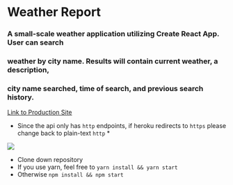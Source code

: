 # Weather Report

### A small-scale weather application utilizing Create React App.  User can search
### weather by city name.  Results will contain current weather, a description,
### city name searched, time of search, and previous search history.

[Link to Production Site](http://weather-reporto.herokuapp.com/)
* Since the api only has `http` endpoints, if heroku redirects to `https` please change back to plain-text `http` *

![](http://i.imgur.com/lFgQPlJ.png)

* Clone down repository
* If you use yarn, feel free to `yarn install && yarn start`
* Otherwise `npm install && npm start`
